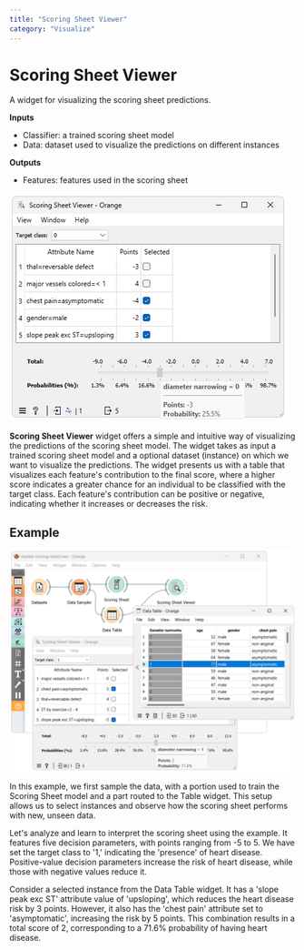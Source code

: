 ```yaml
---
title: "Scoring Sheet Viewer"
category: "Visualize"
---
```

Scoring Sheet Viewer
================
A widget for visualizing the scoring sheet predictions.

**Inputs**

- Classifier: a trained scoring sheet model
- Data: dataset used to visualize the predictions on different instances

**Outputs**

- Features: features used in the scoring sheet

![](/widget-catalog/visualize/images/ScoringSheetViewer-widget.png)

**Scoring Sheet Viewer** widget offers a simple and intuitive way of visualizing the predictions of the scoring sheet model. The widget takes as input a trained scoring sheet model and a optional dataset (instance) on which we want to visualize the predictions. The widget presents us with a table that visualizes each feature's contribution to the final score, where a higher score indicates a greater chance for an individual to be classified with the target class. Each feature's contribution can be positive or negative, indicating whether it increases or decreases the risk.


Example
-------

![](/widget-catalog/visualize/images/ScoringSheetViewer-workflow.png)

In this example, we first sample the data, with a portion used to train the Scoring Sheet model and a part routed to the Table widget. This setup allows us to select instances and observe how the scoring sheet performs with new, unseen data.

Let's analyze and learn to interpret the scoring sheet using the example. It features five decision parameters, with points ranging from -5 to 5. We have set the target class to '1,' indicating the 'presence' of heart disease. Positive-value decision parameters increase the risk of heart disease, while those with negative values reduce it.

Consider a selected instance from the Data Table widget. It has a 'slope peak exc ST' attribute value of 'upsloping', which reduces the heart disease risk by 3 points. However, it also has the 'chest pain' attribute set to 'asymptomatic', increasing the risk by 5 points. This combination results in a total score of 2, corresponding to a 71.6% probability of having heart disease.
